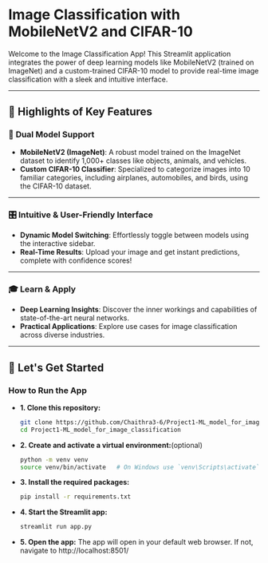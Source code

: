 # **Image Classification with MobileNetV2 and CIFAR-10**

Welcome to the Image Classification App! This Streamlit application integrates the power of deep learning models like MobileNetV2 (trained on ImageNet) and a custom-trained CIFAR-10 model to provide real-time image classification with a sleek and intuitive interface.

---

## 🌟 **Highlights of Key Features**  

### 🧠 **Dual Model Support**  
- **MobileNetV2 (ImageNet)**: A robust model trained on the ImageNet dataset to identify 1,000+ classes like objects, animals, and vehicles.  
- **Custom CIFAR-10 Classifier**: Specialized to categorize images into 10 familiar categories, including airplanes, automobiles, and birds, using the CIFAR-10 dataset.

---

### 🎛️ **Intuitive & User-Friendly Interface**  
- **Dynamic Model Switching**: Effortlessly toggle between models using the interactive sidebar.  
- **Real-Time Results**: Upload your image and get instant predictions, complete with confidence scores!

---

### 🎓 **Learn & Apply**  
- **Deep Learning Insights**: Discover the inner workings and capabilities of state-of-the-art neural networks.  
- **Practical Applications**: Explore use cases for image classification across diverse industries.

---

## 🚀 **Let's Get Started**  
### **How to Run the App**
- **1. Clone this repository:**  
   ```bash  
   git clone https://github.com/Chaithra3-6/Project1-ML_model_for_image_classification.git
   cd Project1-ML_model_for_image_classification
   ```
- **2. Create and activate a virtual environment:**(optional)
   ```bash
   python -m venv venv
   source venv/bin/activate   # On Windows use `venv\Scripts\activate`
   ```
- **3. Install the required packages:**
   ```bash
   pip install -r requirements.txt
   ```
- **4. Start the Streamlit app:**
   ```bash
   streamlit run app.py
   ```
- **5. Open the app:** The app will open in your default web browser. If not, navigate to http://localhost:8501/
   



